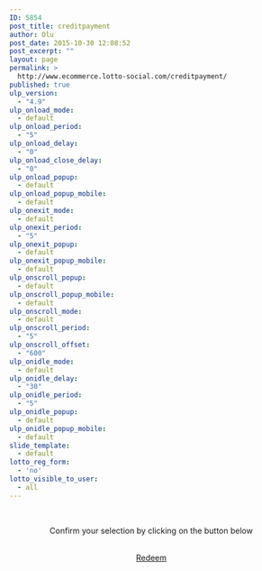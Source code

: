 ```yaml
---
ID: 5854
post_title: creditpayment
author: Olu
post_date: 2015-10-30 12:08:52
post_excerpt: ""
layout: page
permalink: >
  http://www.ecommerce.lotto-social.com/creditpayment/
published: true
ulp_version:
  - "4.9"
ulp_onload_mode:
  - default
ulp_onload_period:
  - "5"
ulp_onload_delay:
  - "0"
ulp_onload_close_delay:
  - "0"
ulp_onload_popup:
  - default
ulp_onload_popup_mobile:
  - default
ulp_onexit_mode:
  - default
ulp_onexit_period:
  - "5"
ulp_onexit_popup:
  - default
ulp_onexit_popup_mobile:
  - default
ulp_onscroll_popup:
  - default
ulp_onscroll_popup_mobile:
  - default
ulp_onscroll_mode:
  - default
ulp_onscroll_period:
  - "5"
ulp_onscroll_offset:
  - "600"
ulp_onidle_mode:
  - default
ulp_onidle_delay:
  - "30"
ulp_onidle_period:
  - "5"
ulp_onidle_popup:
  - default
ulp_onidle_popup_mobile:
  - default
slide_template:
  - default
lotto_reg_form:
  - 'no'
lotto_visible_to_user:
  - all
---
```

&nbsp;
<p style="text-align: center;">Confirm your selection by clicking on the button below</p>
&nbsp;
<div style="text-align: center;"><a id="redeem-btn" class="btn btn-success" onclick="savecreditofferdetails()" href="#">Redeem <img id="loading" style="display: none;" src="http://lottosocial.s3.amazonaws.com/cms2/wp-content/uploads/2015/04/ajax-loader.gif" alt="" /></a></div>